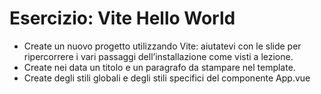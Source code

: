 Esercizio: Vite Hello World
===
- Create un nuovo progetto utilizzando Vite: aiutatevi con le slide per ripercorrere i vari passaggi dell’installazione come visti a lezione.
- Create nei data un titolo e un paragrafo da stampare nel template.
- Create degli stili globali e degli stili specifici del componente App.vue